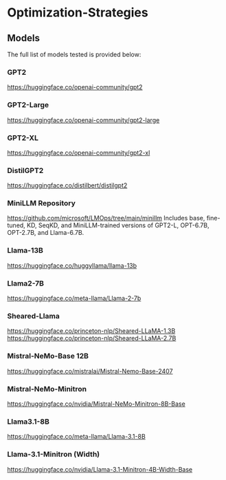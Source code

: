 # Optimization-Strategies

## Models

The full list of models tested is provided below:
### GPT2
https://huggingface.co/openai-community/gpt2
### GPT2-Large
https://huggingface.co/openai-community/gpt2-large
### GPT2-XL
https://huggingface.co/openai-community/gpt2-xl
### DistilGPT2
https://huggingface.co/distilbert/distilgpt2
### MiniLLM Repository
https://github.com/microsoft/LMOps/tree/main/minillm
Includes base, fine-tuned, KD, SeqKD, and MiniLLM-trained versions of GPT2-L, OPT-6.7B, OPT-2.7B, and Llama-6.7B.
### Llama-13B
https://huggingface.co/huggyllama/llama-13b
### Llama2-7B
https://huggingface.co/meta-llama/Llama-2-7b
### Sheared-Llama
https://huggingface.co/princeton-nlp/Sheared-LLaMA-1.3B
https://huggingface.co/princeton-nlp/Sheared-LLaMA-2.7B
### Mistral-NeMo-Base 12B
https://huggingface.co/mistralai/Mistral-Nemo-Base-2407
### Mistral-NeMo-Minitron
https://huggingface.co/nvidia/Mistral-NeMo-Minitron-8B-Base
### Llama3.1-8B
https://huggingface.co/meta-llama/Llama-3.1-8B
### Llama-3.1-Minitron (Width)
https://huggingface.co/nvidia/Llama-3.1-Minitron-4B-Width-Base
